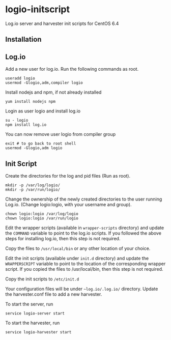 logio-initscript
================

Log.io server and harvester init scripts for CentOS 6.4


Installation
------------

## Log.io ##

Add a new user for log.io. Run the following commands as root.

    useradd logio
    usermod -Glogio,adm,compiler logio

Install nodejs and npm, if not already installed

    yum install nodejs npm
	
Login as user logio and install log.io

    su - logio
	npm install log.io

You can now remove user logio from compiler group

    exit # to go back to root shell
	usermod -Glogio,adm logio
	
## Init Script ##

Create the directories for the log and pid files (Run as root).

    mkdir -p /var/log/logio/
    mkdir -p /var/run/logio/
    
Change the ownership of the newly created directories to the user running Log.io. (Change logio:logio, with your username and group).

    chown logio:logio /var/log/logio
    chown logio:logio /var/run/logio

Edit the wrapper scripts (available in `wrapper-scripts` directory) and update the `COMMAND` variable to point to the log.io scripts. 
If you followed the above steps for installing log.io, then this step is not required.

Copy the files to `/usr/local/bin` or any other location of your choice.

Edit the init scripts (available under `init.d` directory) and update the `WRAPPERSCRIPT` variable 
to point to the location of the corresponding wrapper script. If you copied the files to /usr/local/bin, then this step is not required.

Copy the init scripts to `/etc/init.d`

Your configuration files will be under `~log.io/.log.io/` directory. Update the harvester.conf file to add a new harvester.

To start the server, run

    service logio-server start
    
To start the harvester, run

    service logio-harvester start
